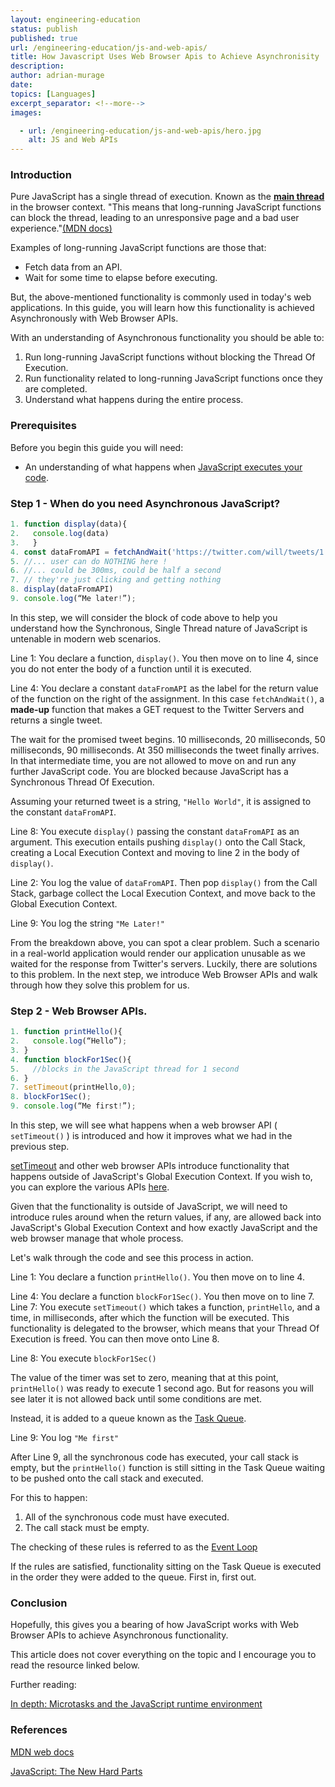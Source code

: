 ```yaml
---
layout: engineering-education
status: publish
published: true
url: /engineering-education/js-and-web-apis/
title: How Javascript Uses Web Browser Apis to Achieve Asynchronisity
description: 
author: adrian-murage
date: 
topics: [Languages]
excerpt_separator: <!--more-->
images:

  - url: /engineering-education/js-and-web-apis/hero.jpg
    alt: JS and Web APIs
---
```

### Introduction
Pure JavaScript has a single thread of execution. Known as the [**main thread**](https://developer.mozilla.org/en-US/docs/Glossary/main_thread) in the browser context. "This means that long-running JavaScript functions can block the thread, leading to an unresponsive page and a bad user experience."[(MDN docs)](https://developer.mozilla.org/en-US/docs/Glossary/main_thread)

Examples of long-running JavaScript functions are those that:
- Fetch data from an API.
- Wait for some time to elapse before executing.

But, the above-mentioned functionality is commonly used in today's web applications. In this guide, you will learn how this functionality is achieved Asynchronously with Web Browser APIs.

With an understanding of Asynchronous functionality you should be able to:
1. Run long-running JavaScript functions without blocking the Thread Of Execution.
2. Run functionality related to long-running JavaScript functions once they are completed.
3. Understand what happens during the entire process.

### Prerequisites
Before you begin this guide you will need:
- An understanding of what happens when [JavaScript executes your code](/engineering-education/js-execution-under-the-hood/).

### Step 1 - When do you need Asynchronous JavaScript?
```JavaScript
1. function display(data){
2.   console.log(data)
3.   } 
4. const dataFromAPI = fetchAndWait('https://twitter.com/will/tweets/1')
5. //... user can do NOTHING here !
6. //... could be 300ms, could be half a second
7. // they're just clicking and getting nothing
8. display(dataFromAPI)
9. console.log(“Me later!”);
```
In this step, we will consider the block of code above to help you understand how the Synchronous, Single Thread nature of JavaScript is untenable in modern web scenarios.

Line 1: You declare a function, `display()`. You then move on to line 4, since you do not enter the body of a function until it is executed.

Line 4: You declare a constant `dataFromAPI` as the label for the return value of the function on the right of the assignment. In this case `fetchAndWait()`, a **made-up** function that makes a GET request to the Twitter Servers and returns a single tweet.

The wait for the promised tweet begins. 10 milliseconds, 20 milliseconds, 50 milliseconds, 90 milliseconds. At 350 milliseconds the tweet finally arrives. In that intermediate time, you are not allowed to move on and run any further JavaScript code. You are blocked because JavaScript has a Synchronous Thread Of Execution.

Assuming your returned tweet is a string, `"Hello World"`, it is assigned to the constant `dataFromAPI`.

Line 8:  You execute `display()` passing the constant `dataFromAPI` as an argument. This execution entails pushing `display()` onto the Call Stack, creating a Local Execution Context and moving to line 2 in the body of `display()`.

Line 2: You log the value of `dataFromAPI`. Then pop `display()` from the Call Stack, garbage collect the Local Execution Context, and move back to the Global Execution Context.

Line 9: You log the string `"Me Later!"`

From the breakdown above, you can spot a clear problem. Such a scenario in a real-world application would render our application unusable as we waited for the response from Twitter's servers. Luckily, there are solutions to this problem. In the next step, we introduce Web Browser APIs and walk through how they solve this problem for us.

### Step 2 - Web Browser APIs.
```JavaScript
1. function printHello(){
2.   console.log(“Hello”);
3. }
4. function blockFor1Sec(){
5.   //blocks in the JavaScript thread for 1 second
6. }
7. setTimeout(printHello,0);
8. blockFor1Sec();
9. console.log(“Me first!”);
```
In this step, we will see what happens when a web browser API ( `setTimeout()` ) is introduced and how it improves what we had in the previous step.

[setTimeout](https://developer.mozilla.org/en-US/docs/Web/API/WindowOrWorkerGlobalScope/setTimeout) and other web browser APIs introduce functionality that happens outside of JavaScript's Global Execution Context. If you wish to, you can explore the various APIs [here](https://developer.mozilla.org/en-US/docs/Web/API).

Given that the functionality is outside of JavaScript, we will need to introduce rules around when the return values, if any, are allowed back into JavaScript's Global Execution Context and how exactly JavaScript and the web browser manage that whole process.

Let's walk through the code and see this process in action.

Line 1: You declare a function `printHello()`. You then move on to line 4.

Line 4: You declare a function `blockFor1Sec()`. You then move on to line 7.
Line 7: You execute `setTimeout()` which takes a function, `printHello`, and a time, in milliseconds, after which the function will be executed. This functionality is delegated to the browser, which means that your Thread Of Execution is freed. You can then move onto Line 8.

Line 8: You execute `blockFor1Sec()`

The value of the timer was set to zero, meaning that at this point, `printHello()` was ready to execute 1 second ago. But for reasons you will see later it is not allowed back until some conditions are met.

Instead, it is added to a queue known as the [Task Queue](https://developer.mozilla.org/en-US/docs/Web/API/HTML_DOM_API/Microtask_guide).

Line 9: You log `"Me first"`

After Line 9, all the synchronous code has executed, your call stack is empty, but the `printHello()` function is still sitting in the Task Queue waiting to be pushed onto the call stack and executed.

For this to happen:
1. All of the synchronous code must have executed.
2. The call stack must be empty.

The checking of these rules is referred to as the [Event Loop](https://developer.mozilla.org/en-US/docs/Web/JavaScript/EventLoop)

If the rules are satisfied, functionality sitting on the Task Queue is executed in the order they were added to the queue. First in, first out.

### Conclusion

Hopefully, this gives you a bearing of how JavaScript works with Web Browser APIs to achieve Asynchronous functionality. 

This article does not cover everything on the topic and I encourage you to read the resource linked below.

Further reading:

[In depth: Microtasks and the JavaScript runtime environment](https://developer.mozilla.org/en-US/docs/Web/API/HTML_DOM_API/Microtask_guide/In_depth)

### References

[MDN web docs](https://developer.mozilla.org/en-US/)

[JavaScript: The New Hard Parts](https://frontendmasters.com/courses/javascript-new-hard-parts/)
